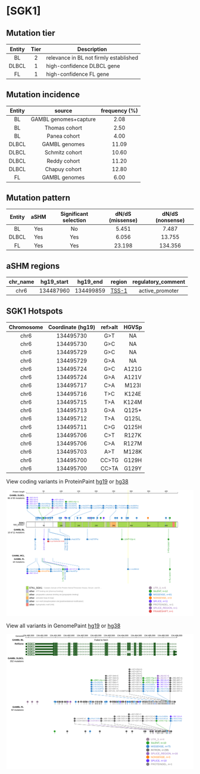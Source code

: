 # [SGK1]

## Mutation tier

|Entity|Tier|Description                           |
|:------:|:----:|--------------------------------------|
|BL    |2   |relevance in BL not firmly established|
|DLBCL |1   |high-confidence DLBCL gene            |
|FL    |1   |high-confidence FL gene               |
## Mutation incidence

|Entity|source               |frequency (%)|
|:------:|:---------------------:|:-------------:|
|BL    |GAMBL genomes+capture| 2.08        |
|BL    |Thomas cohort        | 2.50        |
|BL    |Panea cohort         | 4.00        |
|DLBCL |GAMBL genomes        |11.09        |
|DLBCL |Schmitz cohort       |10.60        |
|DLBCL |Reddy cohort         |11.20        |
|DLBCL |Chapuy cohort        |12.80        |
|FL    |GAMBL genomes        | 6.00        |

## Mutation pattern

|Entity|aSHM|Significant selection|dN/dS (missense)|dN/dS (nonsense)|
|:------:|:----:|:---------------------:|:----------------:|:----------------:|
|BL    |Yes |No                   | 5.451          |  7.487         |
|DLBCL |Yes |Yes                  | 6.056          | 13.755         |
|FL    |Yes |Yes                  |23.198          |134.356         |

## aSHM regions

|chr_name|hg19_start|hg19_end |region                                                                                       |regulatory_comment|
|:--------:|:----------:|:---------:|:---------------------------------------------------------------------------------------------:|:------------------:|
|chr6    |134487960 |134499859|[TSS-1](https://genome.ucsc.edu/s/rdmorin/GAMBL%20hg19?position=chr6%3A134487960%2D134499859)|active_promoter   |



 ## SGK1 Hotspots

| Chromosome |Coordinate (hg19) | ref>alt | HGVSp | 
 | :---:| :---: | :--: | :---: |
| chr6 | 134495730 | G>T | NA |
| chr6 | 134495730 | G>C | NA |
| chr6 | 134495729 | G>C | NA |
| chr6 | 134495729 | G>A | NA |
| chr6 | 134495724 | G>C | A121G |
| chr6 | 134495724 | G>A | A121V |
| chr6 | 134495717 | C>A | M123I |
| chr6 | 134495716 | T>C | K124E |
| chr6 | 134495715 | T>A | K124M |
| chr6 | 134495713 | G>A | Q125* |
| chr6 | 134495712 | T>A | Q125L |
| chr6 | 134495711 | C>G | Q125H |
| chr6 | 134495706 | C>T | R127K |
| chr6 | 134495706 | C>A | R127M |
| chr6 | 134495703 | A>T | M128K |
| chr6 | 134495700 | CC>TG | G129H |
| chr6 | 134495700 | CC>TA | G129Y |

View coding variants in ProteinPaint [hg19](https://www.bcgsc.ca/downloads/morinlab/GAMBL/test/genes/SGK1_protein.html)  or [hg38](https://www.bcgsc.ca/downloads/morinlab/GAMBL/test/genes/SGK1_protein_hg38.html)

![image](images/proteinpaint/SGK1_NM_005627.svg)

View all variants in GenomePaint [hg19](https://www.bcgsc.ca/downloads/morinlab/GAMBL/test/genes/SGK1.html)  or [hg38](https://www.bcgsc.ca/downloads/morinlab/GAMBL/test/genes/SGK1_hg38.html)

![image](images/proteinpaint/SGK1.svg)
